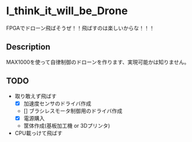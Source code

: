 I_think_it_will_be_Drone
==
FPGAでドローン飛ばそうぜ！！飛ばすのは楽しいからな！！！
## Description
MAX1000を使って自律制御のドローンを作ります、実現可能かは知りません。

## TODO
* 取り敢えず飛ばす
    - [x]  加速度センサのドライバ作成 
    - []  ブラシレスモータ制御用のドライバ作成
    - [x] 電源購入 
    * 筐体作成(基板加工機 or 3Dプリンタ)
* CPU載っけて飛ばす
